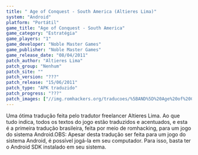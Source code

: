 ```yaml
---
title: " Age of Conquest - South America (Altieres Lima)"
system: "Android"
platform: "Portátil"
game_title: "Age of Conquest - South America"
game_category: "Estratégia"
game_players: "1"
game_developer: "Noble Master Games"
game_publisher: "Noble Master Games"
game_release_date: "08/04/2011"
patch_author: "Altieres Lima"
patch_group: "Nenhum"
patch_site: ""
patch_version: "???"
patch_release: "15/06/2011"
patch_type: "APK traduzido"
patch_progress: "???"
patch_images: ["//img.romhackers.org/traducoes/%5BAND%5D%20Age%20of%20Conquest%20-%20South%20America%20-%20Altieres%20Lima%20-%201.png","//img.romhackers.org/traducoes/%5BAND%5D%20Age%20of%20Conquest%20-%20South%20America%20-%20Altieres%20Lima%20-%202.jpg","//img.romhackers.org/traducoes/%5BAND%5D%20Age%20of%20Conquest%20-%20South%20America%20-%20Altieres%20Lima%20-%203.jpg"]
---
```

Uma ótima tradução feita pelo tradutor freelancer Altieres Lima. Ao que tudo indica, todos os textos do jogo estão traduzidos e acentuados, e esta é a primeira tradução brasileira, feita por meio de romhacking, para um jogo do sistema Android.OBS: Apesar desta tradução ser feita para um jogo do sistema Android, é possível jogá-la em seu computador. Para isso, basta ter o Android SDK instalado em seu sistema.